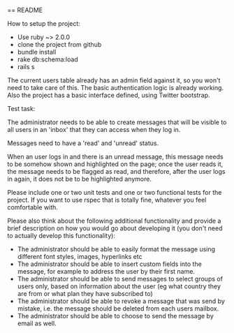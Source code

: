 == README

How to setup the project:
- Use ruby ~> 2.0.0
- clone the project from github
- bundle install
- rake db:schema:load
- rails s


The current users table already has an admin field against it, so you won't need to take care of this.
The basic authentication logic is already working.
Also the project has a basic interface defined, using Twitter bootstrap.


Test task:

The administrator needs to be able to create messages that will be visible to all users in an 'inbox' that they can access when they log in.

Messages need to have a 'read' and 'unread' status.

When an user logs in and there is an unread message, this message needs to be somehow shown and highlighted on the page; once the user reads it, the message needs to be flagged as read, and therefore, after the user logs in again, it does not be to be highlighted anymore.



Please include one or two unit tests and one or two functional tests for the project. If you want to use rspec that is totally fine, whatever you feel comfortable with.

Please also think about the following additional functionality and provide a brief description on how you would go about developing it (you don't need to actually develop this functionality):
- The administrator should be able to easily format the message using different font styles, images, hyperlinks etc
- The administrator should be able to insert custom fields into the message, for example to address the user by their first name.
- The administrator should be able to send messages to select groups of users only, based on information about the user (eg what country they are from or what plan they have subscribed to)
- The administrator should be able to revoke a message that was send by mistake, i.e. the message should be deleted from each users mailbox.
- The administrator should be able to choose to send the message by email as well.
